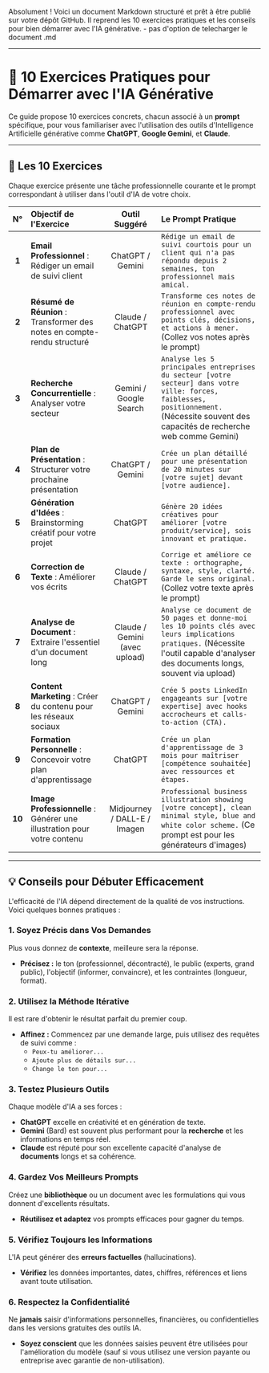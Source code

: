Absolument ! Voici un document Markdown structuré et prêt à être publié sur votre dépôt GitHub. Il reprend les 10 exercices pratiques et les conseils pour bien démarrer avec l'IA générative. - pas d'option de telecharger le document .md

***

# 🤖 10 Exercices Pratiques pour Démarrer avec l'IA Générative

Ce guide propose 10 exercices concrets, chacun associé à un **prompt** spécifique, pour vous familiariser avec l'utilisation des outils d'Intelligence Artificielle générative comme **ChatGPT**, **Google Gemini**, et **Claude**.

---

## 🚀 Les 10 Exercices

Chaque exercice présente une tâche professionnelle courante et le prompt correspondant à utiliser dans l'outil d'IA de votre choix.

| N° | Objectif de l'Exercice | Outil Suggéré | Le Prompt Pratique |
| :---: | :--- | :---: | :--- |
| **1** | **Email Professionnel** : Rédiger un email de suivi client | ChatGPT / Gemini | `Rédige un email de suivi courtois pour un client qui n'a pas répondu depuis 2 semaines, ton professionnel mais amical.` |
| **2** | **Résumé de Réunion** : Transformer des notes en compte-rendu structuré | Claude / ChatGPT | `Transforme ces notes de réunion en compte-rendu professionnel avec points clés, décisions, et actions à mener.` (Collez vos notes après le prompt) |
| **3** | **Recherche Concurrentielle** : Analyser votre secteur | Gemini / Google Search | `Analyse les 5 principales entreprises du secteur [votre secteur] dans votre ville: forces, faiblesses, positionnement.` (Nécessite souvent des capacités de recherche web comme Gemini) |
| **4** | **Plan de Présentation** : Structurer votre prochaine présentation | ChatGPT / Gemini | `Crée un plan détaillé pour une présentation de 20 minutes sur [votre sujet] devant [votre audience].` |
| **5** | **Génération d'Idées** : Brainstorming créatif pour votre projet | ChatGPT | `Génère 20 idées créatives pour améliorer [votre produit/service], sois innovant et pratique.` |
| **6** | **Correction de Texte** : Améliorer vos écrits | Claude / ChatGPT | `Corrige et améliore ce texte : orthographe, syntaxe, style, clarté. Garde le sens original.` (Collez votre texte après le prompt) |
| **7** | **Analyse de Document** : Extraire l'essentiel d'un document long | Claude / Gemini (avec upload) | `Analyse ce document de 50 pages et donne-moi les 10 points clés avec leurs implications pratiques.` (Nécessite l'outil capable d'analyser des documents longs, souvent via upload) |
| **8** | **Content Marketing** : Créer du contenu pour les réseaux sociaux | ChatGPT / Gemini | `Crée 5 posts LinkedIn engageants sur [votre expertise] avec hooks accrocheurs et calls-to-action (CTA).` |
| **9** | **Formation Personnelle** : Concevoir votre plan d'apprentissage | ChatGPT | `Crée un plan d'apprentissage de 3 mois pour maîtriser [compétence souhaitée] avec ressources et étapes.` |
| **10** | **Image Professionnelle** : Générer une illustration pour votre contenu | Midjourney / DALL-E / Imagen | `Professional business illustration showing [votre concept], clean minimal style, blue and white color scheme.` (Ce prompt est pour les générateurs d'images) |

---

## 💡 Conseils pour Débuter Efficacement

L'efficacité de l'IA dépend directement de la qualité de vos instructions. Voici quelques bonnes pratiques :

### 1. Soyez Précis dans Vos Demandes
Plus vous donnez de **contexte**, meilleure sera la réponse.
* **Précisez :** le ton (professionnel, décontracté), le public (experts, grand public), l'objectif (informer, convaincre), et les contraintes (longueur, format).

### 2. Utilisez la Méthode Itérative
Il est rare d'obtenir le résultat parfait du premier coup.
* **Affinez :** Commencez par une demande large, puis utilisez des requêtes de suivi comme :
    * `Peux-tu améliorer...`
    * `Ajoute plus de détails sur...`
    * `Change le ton pour...`

### 3. Testez Plusieurs Outils
Chaque modèle d'IA a ses forces :
* **ChatGPT** excelle en créativité et en génération de texte.
* **Gemini** (Bard) est souvent plus performant pour la **recherche** et les informations en temps réel.
* **Claude** est réputé pour son excellente capacité d'analyse de **documents** longs et sa cohérence.

### 4. Gardez Vos Meilleurs Prompts
Créez une **bibliothèque** ou un document avec les formulations qui vous donnent d'excellents résultats.
* **Réutilisez et adaptez** vos prompts efficaces pour gagner du temps.

### 5. Vérifiez Toujours les Informations
L'IA peut générer des **erreurs factuelles** (hallucinations).
* **Vérifiez** les données importantes, dates, chiffres, références et liens avant toute utilisation.

### 6. Respectez la Confidentialité
Ne **jamais** saisir d'informations personnelles, financières, ou confidentielles dans les versions gratuites des outils IA.
* **Soyez conscient** que les données saisies peuvent être utilisées pour l'amélioration du modèle (sauf si vous utilisez une version payante ou entreprise avec garantie de non-utilisation).
